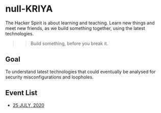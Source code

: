 # null-KRIYA

<p>The Hacker Spirit is about learning and teaching. Learn new things and meet new friends, as we build something together, using the latest technologies.</p>

>> Build something, before you break it.

## Goal

To understand latest technologies that could eventually be analysed for security misconfigurations and loopholes.

## Event List

* [25 JULY, 2020](25JUL2020/README.md)